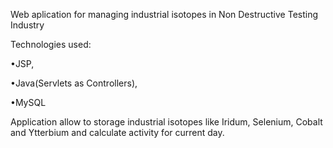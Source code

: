 Web aplication for managing industrial isotopes in Non Destructive Testing Industry

Technologies used:

•JSP,

•Java(Servlets as Controllers),

•MySQL

Application allow to storage industrial  isotopes like Iridum, Selenium, Cobalt and Ytterbium and calculate activity for current day.
